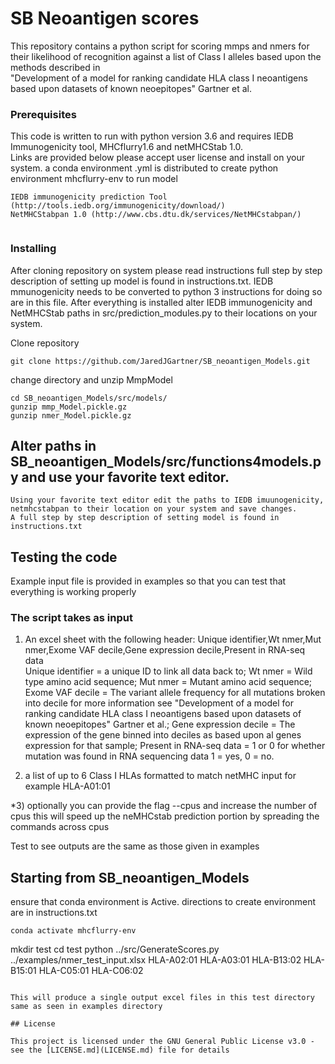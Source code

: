 # SB Neoantigen scores

This repository contains a python script for scoring mmps and nmers for their likelihood of recognition against a list of Class I alleles based upon the methods described in  
"Development of a model for ranking candidate HLA class I neoantigens based upon datasets of known neoepitopes" Gartner et al.

### Prerequisites

This code is written to run with python version 3.6 and requires IEDB Immunogenicity tool, MHCflurry1.6 and netMHCStab 1.0.  
Links are provided below please accept user license and install on your system.
a conda environment .yml is distributed to create python environment mhcflurry-env to run model 

```
IEDB immunogenicity prediction Tool (http://tools.iedb.org/immunogenicity/download/)
NetMHCStabpan 1.0 (http://www.cbs.dtu.dk/services/NetMHCstabpan/)


```

### Installing

After cloning repository on system please read instructions full step by step description of setting up model is found in instructions.txt. 
IEDB mmunogenicity needs to be converted to python 3 instructions for doing so are in this file. 
After everything is installed alter IEDB immunogenicity and  NetMHCStab paths in src/prediction_modules.py to their locations on your system.


Clone repository

```
git clone https://github.com/JaredJGartner/SB_neoantigen_Models.git
```

change directory and unzip MmpModel

```
cd SB_neoantigen_Models/src/models/
gunzip mmp_Model.pickle.gz
gunzip nmer_Model.pickle.gz
```

## Alter paths in SB_neoantigen_Models/src/functions4models.py and use your favorite text editor.

```
Using your favorite text editor edit the paths to IEDB imuunogenicity, netmhcstabpan to their location on your system and save changes.
A full step by step description of setting model is found in instructions.txt

```


## Testing the code

Example input file is provided in examples so that you can test that everything is working properly

### The script takes as input 

1) An excel sheet with the following header:
    Unique identifier,Wt nmer,Mut nmer,Exome VAF decile,Gene expression decile,Present in RNA-seq data  
Unique identifier = a unique ID to link all data back to; Wt nmer = Wild type amino acid sequence; Mut nmer = Mutant amino acid sequence; Exome VAF decile = The variant allele frequency for all mutations broken into decile for more information see "Development of a model for ranking candidate HLA class I neoantigens based upon datasets of known neoepitopes" Gartner et al.; Gene expression decile = The expression of the gene binned into deciles as based upon al genes expression for that sample; Present in RNA-seq data = 1 or 0  for whether mutation was found in RNA sequencing data 1 = yes, 0 = no.

2) a list of up to 6 Class I HLAs formatted to match netMHC input for example HLA-A01:01
 
*3) optionally you can provide the flag --cpus and increase the number of cpus this will speed up the neMHCstab prediction portion by spreading the commands across cpus

Test to see outputs are the same as those given in examples


## Starting from SB_neoantigen_Models 

ensure that conda environment is Active. directions to create environment are in instructions.txt
```
conda activate mhcflurry-env
```
mkdir test
cd test
python ../src/GenerateScores.py ../examples/nmer_test_input.xlsx HLA-A02:01 HLA-A03:01 HLA-B13:02 HLA-B15:01 HLA-C05:01 HLA-C06:02
```

This will produce a single output excel files in this test directory same as seen in examples directory

## License

This project is licensed under the GNU General Public License v3.0 - see the [LICENSE.md](LICENSE.md) file for details